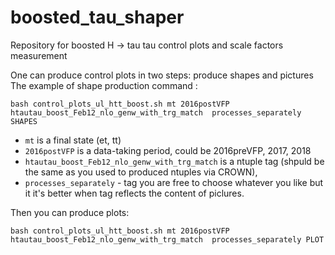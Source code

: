 # boosted_tau_shaper
Repository for boosted H -> tau tau control plots and scale factors measurement 

One can produce control plots in two steps: produce shapes and pictures
The example of shape production command :

```
bash control_plots_ul_htt_boost.sh mt 2016postVFP htautau_boost_Feb12_nlo_genw_with_trg_match  processes_separately  SHAPES
```

- `mt` is a final state (et, tt)
- `2016postVFP` is a data-taking period, could be 2016preVFP, 2017, 2018
- `htautau_boost_Feb12_nlo_genw_with_trg_match` is a ntuple tag (shpuld be the same as you used to produced ntuples via CROWN), 
- `processes_separately` - tag you are free to choose whatever you like but it it's better when tag reflects the content of 
piclures. 

Then you can produce plots:

```
bash control_plots_ul_htt_boost.sh mt 2016postVFP htautau_boost_Feb12_nlo_genw_with_trg_match  processes_separately PLOT
```